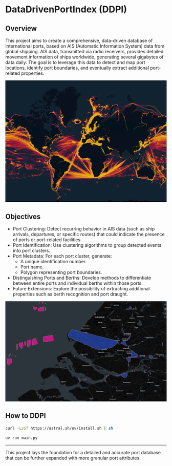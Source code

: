 # DataDrivenPortIndex (DDPI)

## Overview
This project aims to create a comprehensive, data-driven database of international ports, based on AIS (Automatic Information System) data from global shipping. AIS data, transmitted via radio receivers, provides detailed movement information of ships worldwide, generating several gigabytes of data daily. The goal is to leverage this data to detect and map port locations, identify port boundaries, and eventually extract additional port-related properties.

![ais headmap](static/images/ais_heatmap_dark.png)

## Objectives
 - Port Clustering: Detect recurring behavior in AIS data (such as ship arrivals, departures, or specific routes) that could indicate the presence of ports or port-related facilities.
 - Port Identification: Use clustering algorithms to group detected events into port clusters.
 - Port Metadata: For each port cluster, generate:
    * A unique identification number.
    * Port name.
    * Polygon representing port boundaries.
 - Distinguishing Ports and Berths: Develop methods to differentiate between entire ports and individual berths within those ports.
 - Future Extensions: Explore the possibility of extracting additional properties such as berth recognition and port draught.

![ddpi](static/images/ddpi.png)

## How to DDPI

```bash
curl -LsSf https://astral.sh/uv/install.sh | sh
```
```bash
uv run main.py
```
---

This project lays the foundation for a detailed and accurate port database that can be further expanded with more granular port attributes.